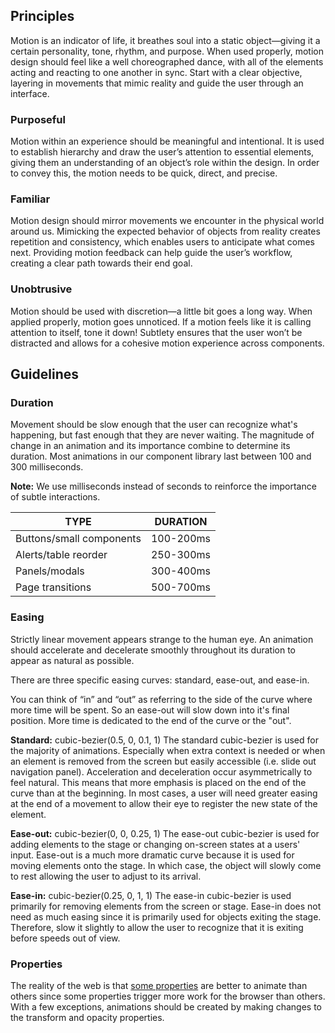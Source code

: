 ## Principles
Motion is an indicator of life, it breathes soul into a static object—giving it a certain personality, tone, rhythm, and purpose. When used properly, motion design should feel like a well choreographed dance, with all of the elements acting and reacting to one another in sync. Start with a clear objective, layering in movements that mimic reality and guide the user through an interface.

### Purposeful
Motion within an experience should be meaningful and intentional. It is used to establish hierarchy and draw the user’s attention to essential elements, giving them an understanding of an object’s role within the design. In order to convey this, the motion needs to be quick, direct, and precise.

### Familiar
Motion design should mirror movements we encounter in the physical world around us. Mimicking the expected behavior of objects from reality creates repetition and consistency, which enables users to anticipate what comes next. Providing motion feedback can help guide the user’s workflow, creating a clear path towards their end goal.

### Unobtrusive
Motion should be used with discretion—a little bit goes a long way. When applied properly, motion goes unnoticed. If a motion feels like it is calling attention to itself, tone it down! Subtlety ensures that the user won’t be distracted and allows for a cohesive motion experience across components.

## Guidelines
### Duration
Movement should be slow enough that the user can recognize what's happening, but fast enough that they are never waiting. The magnitude of change in an animation and its importance combine to determine its duration. Most animations in our component library last between 100 and 300 milliseconds.

**Note:** We use milliseconds instead of seconds to reinforce the importance of subtle interactions.

<div data-insert-component="MotionExample" data-props="duration,300ms,600ms"></div>

| TYPE                     | DURATION  |
|--------------------------|-----------|
| Buttons/small components | 100-200ms |
| Alerts/table reorder     | 250-300ms |
| Panels/modals            | 300-400ms |
| Page transitions         | 500-700ms |

### Easing
Strictly linear movement appears strange to the human eye. An animation should accelerate and decelerate smoothly throughout its duration to appear as natural as possible.

<div data-insert-component="MotionExample" data-props="easing,Easing,No-Easing"></div>

There are three specific easing curves: standard, ease-out, and ease-in.

You can think of “in” and “out” as referring to the side of the curve where more time will be spent. So an ease-out will slow down into it's final position. More time is dedicated to the end of the curve or the "out".

**Standard:** cubic-bezier(0.5, 0, 0.1, 1)
The standard cubic-bezier is used for the majority of animations. Especially when extra context is needed or when an element is removed from the screen but easily accessible (i.e. slide out navigation panel). Acceleration and deceleration occur asymmetrically to feel natural. This means that more emphasis is placed on the end of the curve than at the beginning. In most cases, a user will need greater easing at the end of a movement to allow their eye to register the new state of the element.

<div data-insert-component="MotionExample" data-props="standard"></div>

**Ease-out:** cubic-bezier(0, 0, 0.25, 1)
The ease-out cubic-bezier is used for adding elements to the stage or changing on-screen states at a users' input.
Ease-out is a much more dramatic curve because it is used for moving elements onto the stage. In which case, the object will slowly come to rest allowing the user to adjust to its arrival.

<div data-insert-component="MotionExample" data-props="ease-out"></div>

**Ease-in:** cubic-bezier(0.25, 0, 1, 1)
The ease-in cubic-bezier is used primarily for removing elements from the screen or stage.
Ease-in does not need as much easing since it is primarily used for objects exiting the stage. Therefore, slow it slightly to allow the user to recognize that it is exiting before speeds out of view.

<div data-insert-component="MotionExample" data-props="ease-in"></div>

### Properties
The reality of the web is that [some properties](https://csstriggers.com/) are better to animate than others since some properties trigger more work for the browser than others. With a few exceptions, animations should be created by making changes to the transform and opacity properties.
